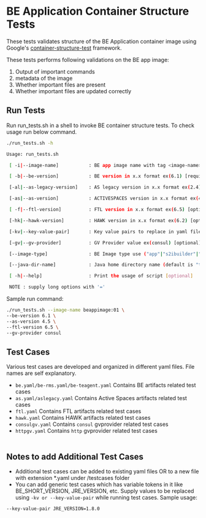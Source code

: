 # BE Application Container Structure Tests
These tests validates structure of the BE Application container image using Google's [container-structure-test](https://github.com/GoogleContainerTools/container-structure-test) framework.

These tests performs following validations on the BE app image:
1. Output of important commands
2. metadata of the image
3. Whether important files are present
4. Whether important files are updated correctly

## Run Tests
Run run_tests.sh in a shell to invoke BE container structure tests. To check usage run below command.
```sh
./run_tests.sh -h

Usage: run_tests.sh

 [ -i|--image-name]           : BE app image name with tag <image-name>:<tag> ex(be6:v1) [required]

 [ -b|--be-version]           : BE version in x.x format ex(6.1) [required]

 [-al|--as-legacy-version]    : AS legacy version in x.x format ex(2.4) [optional]

 [-as|--as-version]           : ACTIVESPACES version in x.x format ex(4.5) [optional]

 [ -f|--ftl-version]          : FTL version in x.x format ex(6.5) [optional]

 [-hk|--hawk-version]         : HAWK version in x.x format ex(6.2) [optional]

 [-kv|--key-value-pair]       : Key value pairs to replace in yaml files ex(JRE_VERSION=11) can be multiple [optional]

 [-gv|--gv-provider]          : GV Provider value ex(consul) [optional]

 [--image-type]               : BE Image type use ("app"|"s2ibuilder"|"rms"|"teagent") (default is "app") [optional]

 [--java-dir-name]            : Java home directory name (default is "tibcojre64") [optional]

 [ -h|--help]                 : Print the usage of script [optional]

 NOTE : supply long options with '='
```
Sample run command:
```sh
./run_tests.sh --image-name beappimage:01 \
--be-version 6.1 \
--as-version 4.5 \
--ftl-version 6.5 \
--gv-provider consul
```

## Test Cases
Various test cases are developed and organized in different yaml files. File names are self explanatory.
* `be.yaml/be-rms.yaml/be-teagent.yaml` Contains BE artifacts related test cases
* `as.yaml/aslegacy.yaml` Contains Active Spaces artifacts related test cases
* `ftl.yaml` Contains FTL artifacts related test cases
* `hawk.yaml` Contains HAWK artifacts related test cases
* `consulgv.yaml` Contains `consul` gvprovider related test cases
* `httpgv.yaml` Contains `http` gvprovider related test cases
<br><br>

## Notes to add Additional Test Cases

* Additional test cases can be added to existing yaml files OR to a new file with extension *.yaml under /testcases folder
* You can add generic test cases which has variable tokens in it like BE_SHORT_VERSION, JRE_VERSION, etc. Supply values to be replaced using `-kv or --key-value-pair` while running test cases.
Sample usage:
```sh
--key-value-pair JRE_VERSION=1.8.0
```
